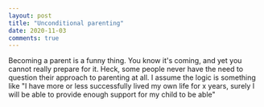 ```yaml
---
layout: post
title: "Unconditional parenting"
date: 2020-11-03
comments: true
---
```


Becoming a parent is a funny thing. You know it's coming, and yet you cannot really prepare for it. Heck, some people never have the need to question their approach to parenting at all. I assume the logic is something like "I have more or less successfully lived my own life for x years, surely I will be able to provide enough support for my child to be able"
